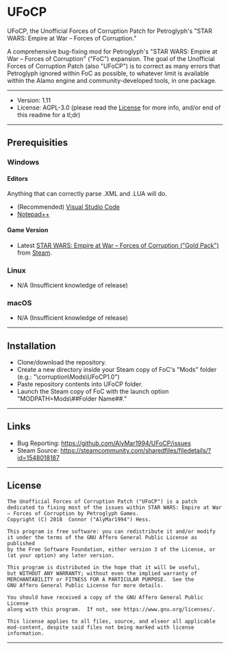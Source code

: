 # UFoCP
UFoCP, the Unofficial Forces of Corruption Patch for Petroglyph's "STAR WARS: Empire at War – Forces of Corruption."

A comprehensive bug-fixing mod for Petroglyph's "STAR WARS: Empire at War – Forces of Corruption" ("FoC") expansion. The goal of the Unofficial Forces of Corruption Patch (also "UFoCP") is to correct as many errors that Petroglyph ignored within FoC as possible, to whatever limit is available within the Alamo engine and community-developed tools, in one package.

---

* Version: 1.11
* License: AGPL-3.0 (please read the [License](https://github.com/AlyMar1994/UFoCP/blob/master/LICENSE) for more info, and/or end of this readme for a tl;dr)

---

## Prerequisities
### Windows
#### Editors
Anything that can correctly parse .XML and .LUA will do.
* (Recommended) [Visual Studio Code](https://code.visualstudio.com/)
* [Notepad++](https://notepad-plus-plus.org/)

#### Game Version
* Latest [STAR WARS: Empire at War – Forces of Corruption ("Gold Pack")](https://store.steampowered.com/app/32470/STAR_WARS_Empire_at_War__Gold_Pack/) from [Steam](https://store.steampowered.com/).

### Linux
* N/A (Insufficient knowledge of release)

### macOS
* N/A (Insufficient knowledge of release)

----

## Installation
* Clone/download the repository.
* Create a new directory inside your Steam copy of FoC's "Mods" folder (e.g.: "\corruption\Mods\UFoCP1.0\")
* Paste repository contents into UFoCP folder.
* Launch the Steam copy of FoC with the launch option "MODPATH=Mods\\##Folder Name##."

----

## Links
- Bug Reporting: https://github.com/AlyMar1994/UFoCP/issues
- Steam Source: https://steamcommunity.com/sharedfiles/filedetails/?id=1548018187

----

## License
    The Unofficial Forces of Corruption Patch ("UFoCP") is a patch dedicated to fixing most of the issues within STAR WARS: Empire at War – Forces of Corruption by Petroglyph Games.
    Copyright (C) 2018  Connor ("AlyMar1994") Hess.

    This program is free software: you can redistribute it and/or modify
    it under the terms of the GNU Affero General Public License as published
    by the Free Software Foundation, either version 3 of the License, or
    (at your option) any later version.

    This program is distributed in the hope that it will be useful,
    but WITHOUT ANY WARRANTY; without even the implied warranty of
    MERCHANTABILITY or FITNESS FOR A PARTICULAR PURPOSE.  See the
    GNU Affero General Public License for more details.

    You should have received a copy of the GNU Affero General Public License
    along with this program.  If not, see https://www.gnu.org/licenses/.

    This license applies to all files, source, and elseor all applicable mod-content, despite said files not being marked with license information.

----
